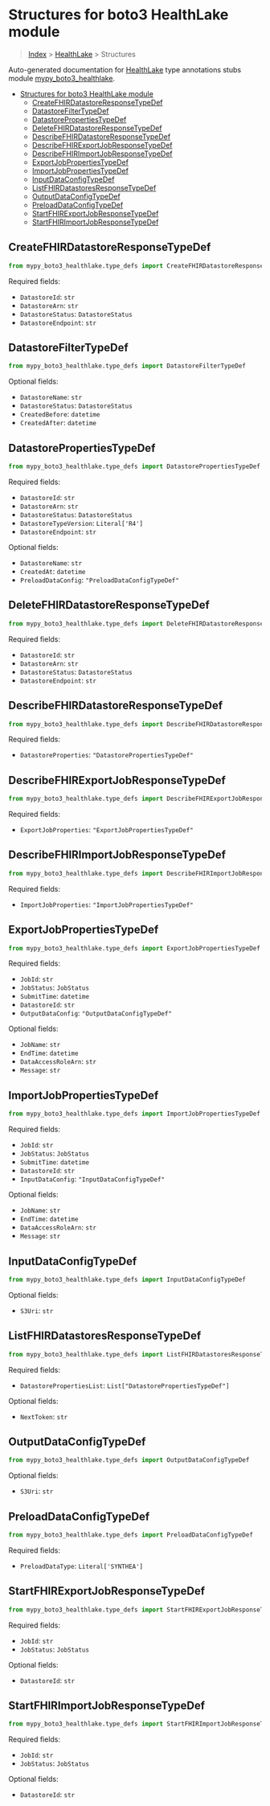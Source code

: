 # Structures for boto3 HealthLake module

> [Index](../README.md) > [HealthLake](./README.md) > Structures

Auto-generated documentation for [HealthLake](https://boto3.amazonaws.com/v1/documentation/api/latest/reference/services/healthlake.html#HealthLake)
type annotations stubs module [mypy_boto3_healthlake](https://pypi.org/project/mypy-boto3-healthlake/).

- [Structures for boto3 HealthLake module](#structures-for-boto3-healthlake-module)
  - [CreateFHIRDatastoreResponseTypeDef](#createfhirdatastoreresponsetypedef)
  - [DatastoreFilterTypeDef](#datastorefiltertypedef)
  - [DatastorePropertiesTypeDef](#datastorepropertiestypedef)
  - [DeleteFHIRDatastoreResponseTypeDef](#deletefhirdatastoreresponsetypedef)
  - [DescribeFHIRDatastoreResponseTypeDef](#describefhirdatastoreresponsetypedef)
  - [DescribeFHIRExportJobResponseTypeDef](#describefhirexportjobresponsetypedef)
  - [DescribeFHIRImportJobResponseTypeDef](#describefhirimportjobresponsetypedef)
  - [ExportJobPropertiesTypeDef](#exportjobpropertiestypedef)
  - [ImportJobPropertiesTypeDef](#importjobpropertiestypedef)
  - [InputDataConfigTypeDef](#inputdataconfigtypedef)
  - [ListFHIRDatastoresResponseTypeDef](#listfhirdatastoresresponsetypedef)
  - [OutputDataConfigTypeDef](#outputdataconfigtypedef)
  - [PreloadDataConfigTypeDef](#preloaddataconfigtypedef)
  - [StartFHIRExportJobResponseTypeDef](#startfhirexportjobresponsetypedef)
  - [StartFHIRImportJobResponseTypeDef](#startfhirimportjobresponsetypedef)

## CreateFHIRDatastoreResponseTypeDef

```python
from mypy_boto3_healthlake.type_defs import CreateFHIRDatastoreResponseTypeDef
```


Required fields:
- `DatastoreId`: `str`
- `DatastoreArn`: `str`
- `DatastoreStatus`: `DatastoreStatus`
- `DatastoreEndpoint`: `str`




## DatastoreFilterTypeDef

```python
from mypy_boto3_healthlake.type_defs import DatastoreFilterTypeDef
```




Optional fields:
- `DatastoreName`: `str`
- `DatastoreStatus`: `DatastoreStatus`
- `CreatedBefore`: `datetime`
- `CreatedAfter`: `datetime`


## DatastorePropertiesTypeDef

```python
from mypy_boto3_healthlake.type_defs import DatastorePropertiesTypeDef
```


Required fields:
- `DatastoreId`: `str`
- `DatastoreArn`: `str`
- `DatastoreStatus`: `DatastoreStatus`
- `DatastoreTypeVersion`: `Literal['R4']`
- `DatastoreEndpoint`: `str`



Optional fields:
- `DatastoreName`: `str`
- `CreatedAt`: `datetime`
- `PreloadDataConfig`: `"PreloadDataConfigTypeDef"`


## DeleteFHIRDatastoreResponseTypeDef

```python
from mypy_boto3_healthlake.type_defs import DeleteFHIRDatastoreResponseTypeDef
```


Required fields:
- `DatastoreId`: `str`
- `DatastoreArn`: `str`
- `DatastoreStatus`: `DatastoreStatus`
- `DatastoreEndpoint`: `str`




## DescribeFHIRDatastoreResponseTypeDef

```python
from mypy_boto3_healthlake.type_defs import DescribeFHIRDatastoreResponseTypeDef
```


Required fields:
- `DatastoreProperties`: `"DatastorePropertiesTypeDef"`




## DescribeFHIRExportJobResponseTypeDef

```python
from mypy_boto3_healthlake.type_defs import DescribeFHIRExportJobResponseTypeDef
```


Required fields:
- `ExportJobProperties`: `"ExportJobPropertiesTypeDef"`




## DescribeFHIRImportJobResponseTypeDef

```python
from mypy_boto3_healthlake.type_defs import DescribeFHIRImportJobResponseTypeDef
```


Required fields:
- `ImportJobProperties`: `"ImportJobPropertiesTypeDef"`




## ExportJobPropertiesTypeDef

```python
from mypy_boto3_healthlake.type_defs import ExportJobPropertiesTypeDef
```


Required fields:
- `JobId`: `str`
- `JobStatus`: `JobStatus`
- `SubmitTime`: `datetime`
- `DatastoreId`: `str`
- `OutputDataConfig`: `"OutputDataConfigTypeDef"`



Optional fields:
- `JobName`: `str`
- `EndTime`: `datetime`
- `DataAccessRoleArn`: `str`
- `Message`: `str`


## ImportJobPropertiesTypeDef

```python
from mypy_boto3_healthlake.type_defs import ImportJobPropertiesTypeDef
```


Required fields:
- `JobId`: `str`
- `JobStatus`: `JobStatus`
- `SubmitTime`: `datetime`
- `DatastoreId`: `str`
- `InputDataConfig`: `"InputDataConfigTypeDef"`



Optional fields:
- `JobName`: `str`
- `EndTime`: `datetime`
- `DataAccessRoleArn`: `str`
- `Message`: `str`


## InputDataConfigTypeDef

```python
from mypy_boto3_healthlake.type_defs import InputDataConfigTypeDef
```




Optional fields:
- `S3Uri`: `str`


## ListFHIRDatastoresResponseTypeDef

```python
from mypy_boto3_healthlake.type_defs import ListFHIRDatastoresResponseTypeDef
```


Required fields:
- `DatastorePropertiesList`: `List["DatastorePropertiesTypeDef"]`



Optional fields:
- `NextToken`: `str`


## OutputDataConfigTypeDef

```python
from mypy_boto3_healthlake.type_defs import OutputDataConfigTypeDef
```




Optional fields:
- `S3Uri`: `str`


## PreloadDataConfigTypeDef

```python
from mypy_boto3_healthlake.type_defs import PreloadDataConfigTypeDef
```


Required fields:
- `PreloadDataType`: `Literal['SYNTHEA']`




## StartFHIRExportJobResponseTypeDef

```python
from mypy_boto3_healthlake.type_defs import StartFHIRExportJobResponseTypeDef
```


Required fields:
- `JobId`: `str`
- `JobStatus`: `JobStatus`



Optional fields:
- `DatastoreId`: `str`


## StartFHIRImportJobResponseTypeDef

```python
from mypy_boto3_healthlake.type_defs import StartFHIRImportJobResponseTypeDef
```


Required fields:
- `JobId`: `str`
- `JobStatus`: `JobStatus`



Optional fields:
- `DatastoreId`: `str`

